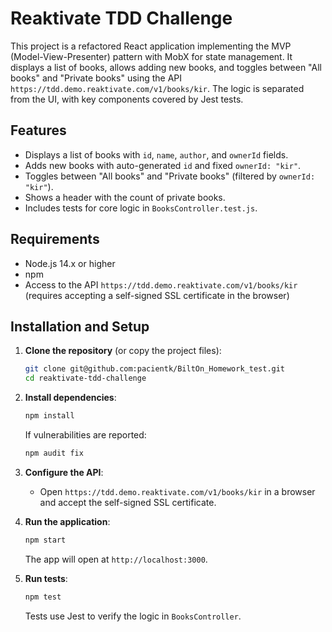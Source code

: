 # Reaktivate TDD Challenge

This project is a refactored React application implementing the MVP (Model-View-Presenter) pattern with MobX for state management. It displays a list of books, allows adding new books, and toggles between "All books" and "Private books" using the API `https://tdd.demo.reaktivate.com/v1/books/kir`. The logic is separated from the UI, with key components covered by Jest tests.

## Features
- Displays a list of books with `id`, `name`, `author`, and `ownerId` fields.
- Adds new books with auto-generated `id` and fixed `ownerId: "kir"`.
- Toggles between "All books" and "Private books" (filtered by `ownerId: "kir"`).
- Shows a header with the count of private books.
- Includes tests for core logic in `BooksController.test.js`.

## Requirements
- Node.js 14.x or higher
- npm
- Access to the API `https://tdd.demo.reaktivate.com/v1/books/kir` (requires accepting a self-signed SSL certificate in the browser)

## Installation and Setup

1. **Clone the repository** (or copy the project files):
   ```bash
   git clone git@github.com:pacientk/BiltOn_Homework_test.git
   cd reaktivate-tdd-challenge
   ```

2. **Install dependencies**:
   ```bash
   npm install
   ```
   If vulnerabilities are reported:
   ```bash
   npm audit fix
   ```

3. **Configure the API**:
   - Open `https://tdd.demo.reaktivate.com/v1/books/kir` in a browser and accept the self-signed SSL certificate.

4. **Run the application**:
   ```bash
   npm start
   ```
   The app will open at `http://localhost:3000`.

5. **Run tests**:
   ```bash
   npm test
   ```
   Tests use Jest to verify the logic in `BooksController`.